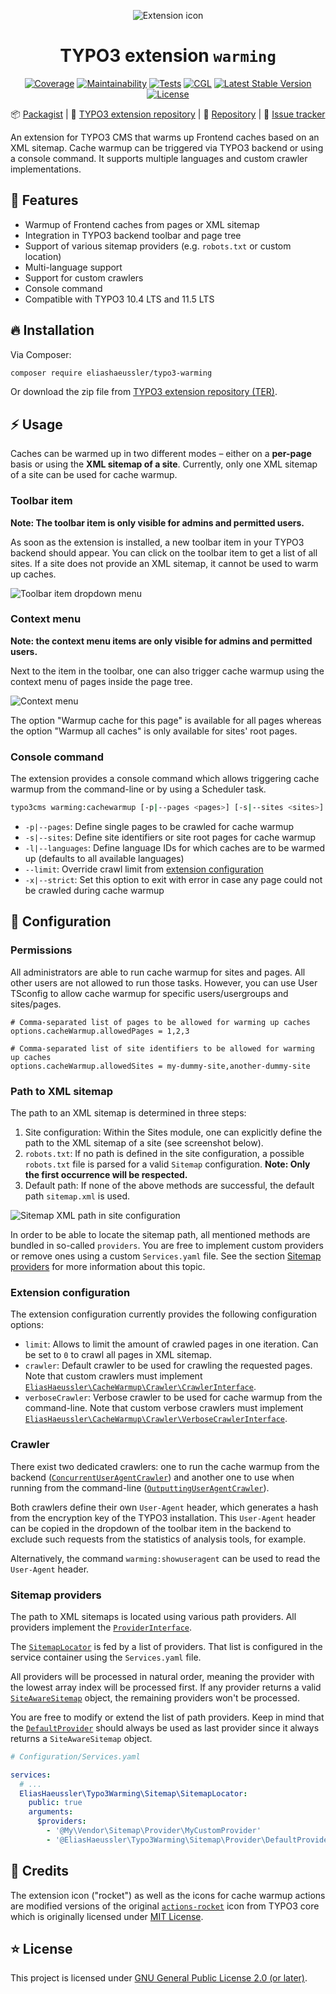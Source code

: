 <div align="center">

![Extension icon](Resources/Public/Icons/Extension.svg)

# TYPO3 extension `warming`

[![Coverage](https://codecov.io/gh/eliashaeussler/typo3-warming/branch/develop/graph/badge.svg?token=7M3UXACCKA)](https://codecov.io/gh/eliashaeussler/typo3-warming)
[![Maintainability](https://api.codeclimate.com/v1/badges/2f55fa181559fdda4cc1/maintainability)](https://codeclimate.com/github/eliashaeussler/typo3-warming/maintainability)
[![Tests](https://github.com/eliashaeussler/typo3-warming/actions/workflows/tests.yaml/badge.svg)](https://github.com/eliashaeussler/typo3-warming/actions/workflows/tests.yaml)
[![CGL](https://github.com/eliashaeussler/typo3-warming/actions/workflows/cgl.yaml/badge.svg)](https://github.com/eliashaeussler/typo3-warming/actions/workflows/cgl.yaml)
[![Latest Stable Version](http://poser.pugx.org/eliashaeussler/typo3-warming/v)](https://packagist.org/packages/eliashaeussler/typo3-warming)
[![License](http://poser.pugx.org/eliashaeussler/typo3-warming/license)](LICENSE.md)

:package:&nbsp;[Packagist](https://packagist.org/packages/eliashaeussler/typo3-warming) |
:hatched_chick:&nbsp;[TYPO3 extension repository](https://extensions.typo3.org/extension/warming) |
:floppy_disk:&nbsp;[Repository](https://github.com/eliashaeussler/typo3-warming) |
:bug:&nbsp;[Issue tracker](https://github.com/eliashaeussler/typo3-warming/issues)

</div>

An extension for TYPO3 CMS that warms up Frontend caches based on an XML sitemap.
Cache warmup can be triggered via TYPO3 backend or using a console command.
It supports multiple languages and custom crawler implementations.

## :rocket: Features

* Warmup of Frontend caches from pages or XML sitemap
* Integration in TYPO3 backend toolbar and page tree
* Support of various sitemap providers (e.g. `robots.txt` or custom location)
* Multi-language support
* Support for custom crawlers
* Console command
* Compatible with TYPO3 10.4 LTS and 11.5 LTS

## :fire: Installation

Via Composer:

```bash
composer require eliashaeussler/typo3-warming
```

Or download the zip file from
[TYPO3 extension repository (TER)](https://extensions.typo3.org/extension/warming).

## :zap: Usage

Caches can be warmed up in two different modes – either on a **per-page** basis or
using the **XML sitemap of a site**. Currently, only one XML sitemap of a site can
be used for cache warmup.

### Toolbar item

**Note: The toolbar item is only visible for admins and permitted users.**

As soon as the extension is installed, a new toolbar item in your TYPO3 backend
should appear. You can click on the toolbar item to get a list of all sites. If a
site does not provide an XML sitemap, it cannot be used to warm up caches.

![Toolbar item dropdown menu](Resources/Public/Images/Documentation/toolbar-item.png)

### Context menu

**Note: the context menu items are only visible for admins and permitted users.**

Next to the item in the toolbar, one can also trigger cache warmup using the context
menu of pages inside the page tree.

![Context menu](Resources/Public/Images/Documentation/context-menu.png)

The option "Warmup cache for this page" is available for all pages whereas the option
"Warmup all caches" is only available for sites' root pages.

### Console command

The extension provides a console command which allows triggering cache warmup
from the command-line or by using a Scheduler task.

```bash
typo3cms warming:cachewarmup [-p|--pages <pages>] [-s|--sites <sites>] [-l|--languages <languages>] [--limit <limit>] [-x|--strict]
```

* `-p|--pages`: Define single pages to be crawled for cache warmup
* `-s|--sites`: Define site identifiers or site root pages for cache warmup
* `-l|--languages`: Define language IDs for which caches are to be warmed up
  (defaults to all available languages)
* `--limit`: Override crawl limit from [extension configuration](#extension-configuration)
* `-x|--strict`: Set this option to exit with error in case any page could not
  be crawled during cache warmup

## :open_file_folder: Configuration

### Permissions

All administrators are able to run cache warmup for sites and pages. All other users
are not allowed to run those tasks. However, you can use User TSconfig to allow
cache warmup for specific users/usergroups and sites/pages.

```typo3_typoscript
# Comma-separated list of pages to be allowed for warming up caches
options.cacheWarmup.allowedPages = 1,2,3

# Comma-separated list of site identifiers to be allowed for warming up caches
options.cacheWarmup.allowedSites = my-dummy-site,another-dummy-site
```

### Path to XML sitemap

The path to an XML sitemap is determined in three steps:

1. Site configuration: Within the Sites module, one can explicitly define the path
   to the XML sitemap of a site (see screenshot below).
2. `robots.txt`: If no path is defined in the site configuration, a possible
   `robots.txt` file is parsed for a valid `Sitemap` configuration. **Note: Only
   the first occurrence will be respected.**
3. Default path: If none of the above methods are successful, the default path
   `sitemap.xml` is used.

![Sitemap XML path in site configuration](Resources/Public/Images/Documentation/site-configuration.png)

In order to be able to locate the sitemap path, all mentioned methods are bundled
in so-called `providers`. You are free to implement custom providers or remove ones
using a custom `Services.yaml` file. See the section
[Sitemap providers](#sitemap-providers) for more information about this topic.

### Extension configuration

The extension configuration currently provides the following configuration options:

* `limit`: Allows to limit the amount of crawled pages in one iteration. Can be
  set to `0` to crawl all pages in XML sitemap.
* `crawler`: Default crawler to be used for crawling the requested pages. Note
  that custom crawlers must implement
  [`EliasHaeussler\CacheWarmup\Crawler\CrawlerInterface`][1].
* `verboseCrawler`: Verbose crawler to be used for cache warmup from the
  command-line. Note that custom verbose crawlers must implement
  [`EliasHaeussler\CacheWarmup\Crawler\VerboseCrawlerInterface`][2].

[1]: https://gitlab.elias-haeussler.de/eliashaeussler/cache-warmup/-/blob/master/src/Crawler/CrawlerInterface.php
[2]: https://gitlab.elias-haeussler.de/eliashaeussler/cache-warmup/-/blob/master/src/Crawler/VerboseCrawlerInterface.php

### Crawler

There exist two dedicated crawlers: one to run the cache warmup from the backend
([`ConcurrentUserAgentCrawler`](Classes/Crawler/ConcurrentUserAgentCrawler.php))
and another one to use when running from the command-line
([`OutputtingUserAgentCrawler`](Classes/Crawler/OutputtingUserAgentCrawler.php)).

Both crawlers define their own `User-Agent` header, which generates a hash from the
encryption key of the TYPO3 installation. This `User-Agent` header can be copied in
the dropdown of the toolbar item in the backend to exclude such requests from the
statistics of analysis tools, for example.

Alternatively, the command `warming:showuseragent` can be used to read the
`User-Agent` header.

### Sitemap providers

The path to XML sitemaps is located using various path providers. All providers
implement the [`ProviderInterface`](Classes/Sitemap/Provider/ProviderInterface.php).

The [`SitemapLocator`](Classes/Sitemap/SitemapLocator.php) is fed by a list of
providers. That list is configured in the service container using the `Services.yaml`
file.

All providers will be processed in natural order, meaning the provider with the
lowest array index will be processed first. If any provider returns a valid
[`SiteAwareSitemap`](Classes/Sitemap/SiteAwareSitemap.php) object, the remaining
providers won't be processed.

You are free to modify or extend the list of path providers. Keep in mind that the
[`DefaultProvider`](Classes/Sitemap/Provider/DefaultProvider.php) should always
be used as last provider since it always returns a `SiteAwareSitemap` object.

```yaml
# Configuration/Services.yaml

services:
  # ...
  EliasHaeussler\Typo3Warming\Sitemap\SitemapLocator:
    public: true
    arguments:
      $providers:
        - '@My\Vendor\Sitemap\Provider\MyCustomProvider'
        - '@EliasHaeussler\Typo3Warming\Sitemap\Provider\DefaultProvider'
```

## :gem: Credits

The extension icon ("rocket") as well as the icons for cache warmup actions are
modified versions of the original
[`actions-rocket`](https://typo3.github.io/TYPO3.Icons/icons/actions/actions-rocket.html)
icon from TYPO3 core which is originally licensed under
[MIT License](https://github.com/TYPO3/TYPO3.Icons/blob/master/LICENSE).

## :star: License

This project is licensed under [GNU General Public License 2.0 (or later)](LICENSE.md).
